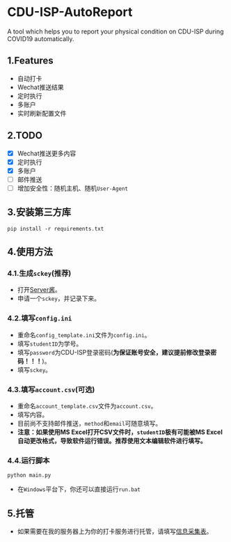 # CDU-ISP-AutoReport

A tool which helps you to report your physical condition on CDU-ISP during COVID19 automatically.

## 1.Features

- 自动打卡
- Wechat推送结果
- 定时执行
- 多账户
- 实时刷新配置文件

## 2.TODO

- [X] Wechat推送更多内容
- [X] 定时执行
- [X] 多账户
- [ ] 邮件推送
- [ ] 增加安全性：随机主机、随机`User-Agent`

## 3.安装第三方库

`pip install -r requirements.txt`

## 4.使用方法

### 4.1.生成`sckey`(推荐)

- 打开[Server酱](https://benjiah.gitee.io/redirect/serversauce)。
- 申请一个`sckey`，并记录下来。

### 4.2.填写`config.ini`

- 重命名`config_template.ini`文件为`config.ini`。
- 填写`studentID`为学号。
- 填写`password`为CDU-ISP登录密码(**为保证账号安全，建议提前修改登录密码！！！**)。
- 填写`sckey`。

### 4.3.填写`account.csv`(可选)

- 重命名`account_template.csv`文件为`account.csv`。
- 填写内容。
- 目前尚不支持邮件推送，`method`和`email`可随意填写。
- **注意：如果使用MS Excel打开CSV文件时，`studentID`极有可能被MS Excel自动更改格式，导致软件运行错误。推荐使用文本编辑软件进行填写。**

### 4.4.运行脚本

`python main.py`

- 在`Windows`平台下，你还可以直接运行`run.bat`

## 5.托管

- 如果需要在我的服务器上为你的打卡服务进行托管，请填写[信息采集表](https://benjiah.gitee.io/redirect/cdu-isp-wjx)。
